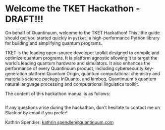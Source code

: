 # Welcome the TKET Hackathon - DRAFT!!!

On behalf of Quantinuum, welcome to the TKET Hackathon! This little guide should get you started quickly in `pytket`, a high-performance Python library for building and simplifying quantum programs.

TKET is the leading open-source developer toolkit designed to compile and optimize quantum programs. It is platform agnostic allowing it to target the world’s leading quantum hardware and simulators. It also enhances the performance of every Quantinuum product, including cybersecurity key-generation platform Quantum Origin, quantum computational chemistry and materials science package InQuanto, and lambeq, Quantinuum's quantum natural language processing and computational linguistics toolkit. 

The content of this hackathon manual is as follows:
```{tableofcontents}
```

If any questions arise during the hackathon, don't hesitate to contact me on Slack or by email if you prefer!

Kathrin Spendier: [kathrin.spendier@quantinuum.com](mailto:kathrin.spendier@quantinuum.com)